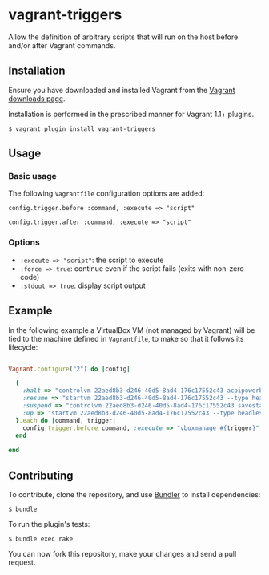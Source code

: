 # vagrant-triggers

Allow the definition of arbitrary scripts that will run on the host before and/or after Vagrant commands.

## Installation

Ensure you have downloaded and installed Vagrant from the
[Vagrant downloads page](http://downloads.vagrantup.com/).

Installation is performed in the prescribed manner for Vagrant 1.1+ plugins.

    $ vagrant plugin install vagrant-triggers

## Usage

### Basic usage

The following ```Vagrantfile``` configuration options are added:

```
config.trigger.before :command, :execute => "script"
```

```
config.trigger.after :command, :execute => "script"
```

### Options

* ```:execute => "script"```: the script to execute
* ```:force => true```: continue even if the script fails (exits with non-zero code)
* ```:stdout => true```: display script output

## Example

In the following example a VirtualBox VM (not managed by Vagrant) will be tied to the machine defined in ```Vagrantfile```, to make so that it follows its lifecycle:

```ruby

Vagrant.configure("2") do |config|

  {
    :halt => "controlvm 22aed8b3-d246-40d5-8ad4-176c17552c43 acpipowerbutton",
    :resume => "startvm 22aed8b3-d246-40d5-8ad4-176c17552c43 --type headless",
    :suspend => "controlvm 22aed8b3-d246-40d5-8ad4-176c17552c43 savestate",
    :up => "startvm 22aed8b3-d246-40d5-8ad4-176c17552c43 --type headless"
  }.each do |command, trigger|
    config.trigger.before command, :execute => "vboxmanage #{trigger}", :stdout => true
  end
  
end
```

## Contributing

To contribute, clone the repository, and use [Bundler](http://bundler.io/)
to install dependencies:

    $ bundle

To run the plugin's tests:

    $ bundle exec rake

You can now fork this repository, make your changes and send a pull request.
